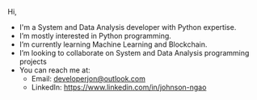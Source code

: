   Hi, 

- I'm a System and Data Analysis developer
  with Python expertise.
- I’m mostly interested in Python programming. 
- I’m currently learning Machine Learning and Blockchain.
- I’m looking to collaborate on System and Data Analysis programming projects
- You can reach me at:
  -    Email: developerjon@outlook.com
  - LinkedIn: https://www.linkedin.com/in/johnson-ngao
